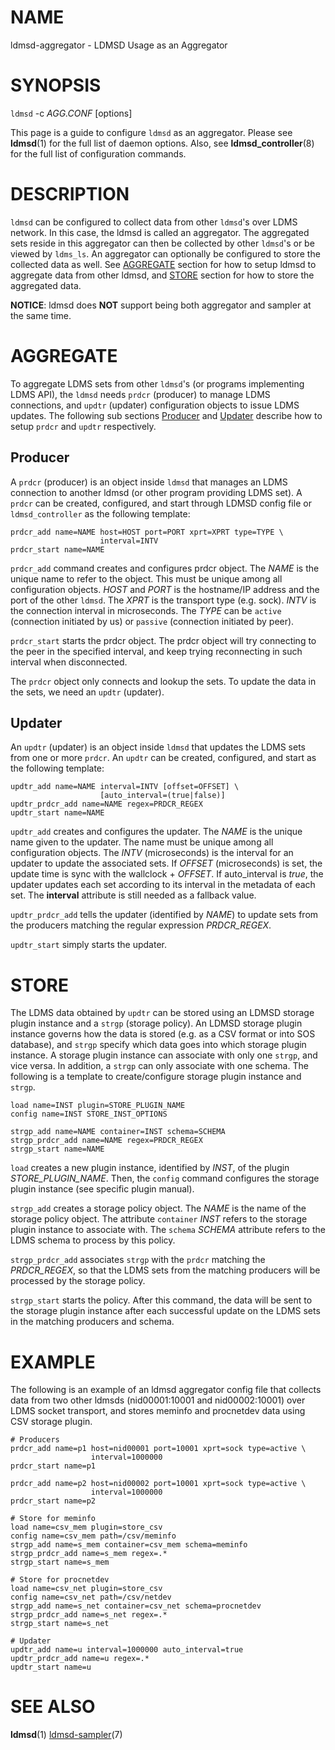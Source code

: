 [#]: # (man)

NAME
====

ldmsd-aggregator - LDMSD Usage as an Aggregator


SYNOPSIS
========

`ldmsd` -c *AGG.CONF* [options]

This page is a guide to configure `ldmsd` as an aggregator. Please see
**ldmsd**(1) for the full list of daemon options. Also, see
**ldmsd_controller**(8) for the full list of configuration commands.


DESCRIPTION
===========

`ldmsd` can be configured to collect data from other `ldmsd`'s over LDMS
network. In this case, the ldmsd is called an aggregator. The aggregated sets
reside in this aggregator can then be collected by other `ldmsd`'s or be viewed
by `ldms_ls`. An aggregator can optionally be configured to store the collected
data as well. See [AGGREGATE][1] section for how to setup ldmsd to
aggregate data from other ldmsd, and [STORE][2] section for how to store the
aggregated data.

[1]: #aggregate
[2]: #store

**NOTICE**: ldmsd does **NOT** support being both aggregator and sampler at the
            same time.


AGGREGATE
=========

To aggregate LDMS sets from other `ldmsd`'s (or programs implementing LDMS API),
the `ldmsd` needs `prdcr` (producer) to manage LDMS connections, and `updtr`
(updater) configuration objects to issue LDMS updates. The following sub
sections [Producer](#producer) and [Updater](#updater) describe how to setup
`prdcr` and `updtr` respectively.

Producer
--------

A `prdcr` (producer) is an object inside `ldmsd` that manages an LDMS connection
to another ldmsd (or other program providing LDMS set). A `prdcr` can be
created, configured, and start through LDMSD config file or `ldmsd_controller`
as the following template:

```
prdcr_add name=NAME host=HOST port=PORT xprt=XPRT type=TYPE \
                    interval=INTV
prdcr_start name=NAME
```

`prdcr_add` command creates and configures prdcr object. The *NAME* is the
unique name to refer to the object. This must be unique among all configuration
objects. *HOST* and *PORT* is the hostname/IP address and the port of the other
`ldmsd`. The *XPRT* is the transport type (e.g. sock).  *INTV* is the connection
interval in microseconds. The *TYPE* can be `active` (connection initiated by
us) or `passive` (connection initiated by peer).

`prdcr_start` starts the prdcr object. The prdcr object will try connecting to
the peer in the specified interval, and keep trying reconnecting in such
interval when disconnected.

The `prdcr` object only connects and lookup the sets. To update the data in the
sets, we need an `updtr` (updater).


Updater
-------

An `updtr` (updater) is an object inside `ldmsd` that updates the LDMS sets from
one or more `prdcr`. An `updtr` can be created, configured, and start as the
following template:

```
updtr_add name=NAME interval=INTV [offset=OFFSET] \
                    [auto_interval=(true|false)]
updtr_prdcr_add name=NAME regex=PRDCR_REGEX
updtr_start name=NAME
```

`updtr_add` creates and configures the updater. The *NAME* is the unique name
given to the updater. The name must be unique among all configuration objects.
The *INTV* (microseconds) is the interval for an updater to update the
associated sets. If *OFFSET* (microseconds) is set, the update time is sync with
the wallclock + *OFFSET*. If auto\_interval is *true*, the updater updates each
set according to its interval in the metadata of each set. The **interval**
attribute is still needed as a fallback value.

`updtr_prdcr_add` tells the updater (identified by *NAME*) to update sets from
the producers matching the regular expression *PRDCR\_REGEX*.

`updtr_start` simply starts the updater.


STORE
=====

The LDMS data obtained by `updtr` can be stored using an LDMSD storage plugin
instance and a `strgp` (storage policy). An LDMSD storage plugin instance
governs how the data is stored (e.g. as a CSV format or into SOS database), and
`strgp` specify which data goes into which storage plugin instance. A storage
plugin instance can associate with only one `strgp`, and vice versa. In
addition, a `strgp` can only associate with one schema. The following is a
template to create/configure storage plugin instance and `strgp`.

```
load name=INST plugin=STORE_PLUGIN_NAME
config name=INST STORE_INST_OPTIONS

strgp_add name=NAME container=INST schema=SCHEMA
strgp_prdcr_add name=NAME regex=PRDCR_REGEX
strgp_start name=NAME
```

`load` creates a new plugin instance, identified by *INST*, of the plugin
*STORE_PLUGIN_NAME*. Then, the `config` command configures the storage plugin
instance (see specific plugin manual).

`strgp_add` creates a storage policy object. The *NAME* is the name of the
storage policy object. The attribute `container` *INST* refers to the storage
plugin instance to associate with. The `schema` *SCHEMA* attribute refers to the
LDMS schema to process by this policy.

`strgp_prdcr_add` associates `strgp` with the `prdcr` matching the
*PRDCR_REGEX*, so that the LDMS sets from the matching producers will be
processed by the storage policy.

`strgp_start` starts the policy. After this command, the data will be sent to
the storage plugin instance after each successful update on the LDMS sets in the
matching producers and schema.


EXAMPLE
=======

The following is an example of an ldmsd aggregator config file that collects
data from two other ldmsds (nid00001:10001 and nid00002:10001) over LDMS socket
transport, and stores meminfo and procnetdev data using CSV storage plugin.

```
# Producers
prdcr_add name=p1 host=nid00001 port=10001 xprt=sock type=active \
                  interval=1000000
prdcr_start name=p1

prdcr_add name=p2 host=nid00002 port=10001 xprt=sock type=active \
                  interval=1000000
prdcr_start name=p2

# Store for meminfo
load name=csv_mem plugin=store_csv
config name=csv_mem path=/csv/meminfo
strgp_add name=s_mem container=csv_mem schema=meminfo
strgp_prdcr_add name=s_mem regex=.*
strgp_start name=s_mem

# Store for procnetdev
load name=csv_net plugin=store_csv
config name=csv_net path=/csv/netdev
strgp_add name=s_net container=csv_net schema=procnetdev
strgp_prdcr_add name=s_net regex=.*
strgp_start name=s_net

# Updater
updtr_add name=u interval=1000000 auto_interval=true
updtr_prdcr_add name=u regex=.*
updtr_start name=u
```

SEE ALSO
========

**ldmsd**(1)
[ldmsd-sampler](ldms/src/ldmsd/ldmsd-sampler.md)(7)
